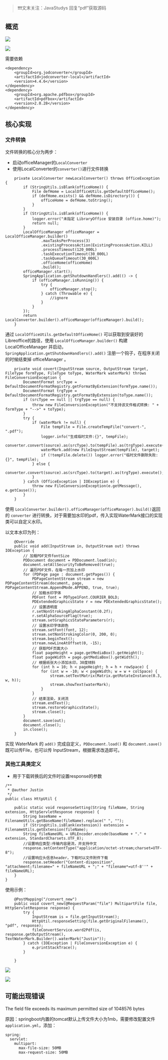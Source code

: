 
> ❗️❗️❗️文末关注：JavaStudys 回复“pdf”获取源码
## 概览

![](https://raw.githubusercontent.com/ZeroClian/picture/master/img/20230617122956.png)

![](https://raw.githubusercontent.com/ZeroClian/picture/master/img/20230617152652.png)

需要依赖
```
<dependency>
    <groupId>org.jodconverter</groupId>
    <artifactId>jodconverter-local</artifactId>
    <version>4.4.6</version>
</dependency>
<dependency>
    <groupId>org.apache.pdfbox</groupId>
    <artifactId>pdfbox</artifactId>
    <version>2.0.28</version>
</dependency>
```

## 核心实现

### 文件转换

文件转换的核心分为两步：
- 启动officeManager的`LocalConverter`
- 使用LocalConverter的`converter()`进行文件转换

```
    private LocalConverter newLocalConverter() throws OfficeException {
        if (StringUtils.isBlank(officeHome)) {
            File defHome = LocalOfficeUtils.getDefaultOfficeHome();
            if (defHome.exists() && defHome.isDirectory()) {
                officeHome = defHome.toString();
            }
        }
        if (StringUtils.isBlank(officeHome)) {
            logger.error("未指定 LibraryOffice 安装目录 (office.home)");
            return null;
        }
        LocalOfficeManager officeManager = LocalOfficeManager.builder()
                .maxTasksPerProcess(3)
                .existingProcessAction(ExistingProcessAction.KILL)
                .processTimeout(120_000L)
                .taskExecutionTimeout(30_000L)
                .taskQueueTimeout(30_000L)
                .officeHome(officeHome)
                .build();
        officeManager.start();
        SpringApplication.getShutdownHandlers().add(() -> {
            if (officeManager.isRunning()) {
                try {
                    officeManager.stop();
                } catch (Throwable e) {
                    //ignore
                }
            }
        });
        return LocalConverter.builder().officeManager(officeManager).build();
    }
```

通过 `LocalOfficeUtils.getDefaultOfficeHome()` 可以获取到安装好的Libreoffice的路径，使用 `LocalOfficeManager.builder()` 构建 LocalOfficeManager 并启动，`SpringApplication.getShutdownHandlers().add()` 注册一个钩子，在程序关闭的时候结束掉 officeManager 。

```
    private void covert(InputStream source, OutputStream target, FileType formType, FileType toType, WaterMark waterMark) throws FileConversionException {
        DocumentFormat srcType = DefaultDocumentFormatRegistry.getFormatByExtension(formType.name());
        DocumentFormat trgType = DefaultDocumentFormatRegistry.getFormatByExtension(toType.name());
        if (srcType == null || trgType == null) {
            throw new FileConversionException("不支持该文件格式转换: " + formType + "-->" + toType);
        }
        try {
            if (waterMark != null) {
                File tempFile = File.createTempFile("convert-", ".pdf");
                logger.info("生成临时文件:{}", tempFile);
                converter.convert(source).as(srcType).to(tempFile).as(trgType).execute();
                waterMark.add(new FileInputStream(tempFile), target);
                if (!tempFile.delete()) logger.error("临时文件删除失败:{}", tempFile);
            } else {
                converter.convert(source).as(srcType).to(target).as(trgType).execute();
            }
        } catch (OfficeException | IOException e) {
            throw new FileConversionException(e.getMessage(), e.getCause());
        }
    }
```
使用 `LocalConverter.builder().officeManager(officeManager).build()`返回的 `converter` 进行转换，对于需要加水印的pdf，传入实现WaterMark接口的实现类可以自定义水印。

以文本水印为列：

```
    @Override
    public void add(InputStream in, OutputStream out) throws IOException {
        // 加载PDF文件fontSize
        PDDocument document = PDDocument.load(in);
        document.setAllSecurityToBeRemoved(true);
        // 遍历PDF文件，在每一页加上水印
        for (PDPage page : document.getPages()) {
            PDPageContentStream stream = new PDPageContentStream(document, page, PDPageContentStream.AppendMode.APPEND, true, true);
            // 加载水印字体
            PDFont font = PDType1Font.COURIER_BOLD;
            PDExtendedGraphicsState r = new PDExtendedGraphicsState();
            // 设置透明度
            r.setNonStrokingAlphaConstant(0.2f);
            r.setAlphaSourceFlag(true);
            stream.setGraphicsStateParameters(r);
            // 设置水印字体颜色
            stream.setFont(font, 12);
            stream.setNonStrokingColor(0, 200, 0);
            stream.beginText();
            stream.newLineAtOffset(0, -15);
            // 获取PDF页面大小
            float pageHeight = page.getMediaBox().getHeight();
            float pageWidth = page.getMediaBox().getWidth();
            // 根据纸张大小添加水印，30度倾斜
            for (int h = 10; h < pageHeight; h = h + rowSpace) {
                for (int w = -10; w < pageWidth; w = w + colSpace) {
                    stream.setTextMatrix(Matrix.getRotateInstance(0.3, w, h));
                    stream.showText(waterMark);
                }
            }
            // 结束渲染，关闭流
            stream.endText();
            stream.restoreGraphicsState();
            stream.close();
        }
        document.save(out);
        document.close();
        in.close();
    }
```

实现 WaterMark 的 `add()` 完成自定义，`PDDocument.load()` 和 `document.save()`既可以传File，也可以传 InputStream，根据需求改造即可。

### 其他工具类定义
- 用于下载转换后的文件时设置response的参数

```
/**
 * @author Justin
 */
public class HttpUtil {

    public static void responseSetting(String fileName, String extension, HttpServletResponse response) {
        String baseName = FilenameUtils.getBaseName(fileName).replace(" ", "");
        if (StringUtils.isBlank(extension)) extension = FilenameUtils.getExtension(fileName);
        String fileNameURL = URLEncoder.encode(baseName + "." + extension, StandardCharsets.UTF_8);
        //设置响应类型:传输内容是流，并支持中文
        response.setContentType("application/octet-stream;charset=UTF-8");
        //设置响应头信息header，下载时以文件附件下载
        response.setHeader("Content-disposition", "attachment;filename=" + fileNameURL + ";" + "filename*=utf-8''" + fileNameURL);
    }
}
```




使用示例：

```
    @PostMapping("/convert_new")
    public void covert_new(@RequestParam("file") MultipartFile file, HttpServletResponse response) {
        try {
            InputStream is = file.getInputStream();
            HttpUtil.responseSetting(file.getOriginalFilename(), "pdf", response);
            fileConvertService.word2Pdf(is, response.getOutputStream(), TextWaterMark.Builder().waterMark("Justin"));
        } catch (IOException | FileConversionException e) {
            e.printStackTrace();
        }

    }
```

![](https://raw.githubusercontent.com/ZeroClian/picture/master/img/20230617145943.png)

![](https://raw.githubusercontent.com/ZeroClian/picture/master/img/20230617150119.png)

## 可能出现错误

The field file exceeds its maximum permitted size of 1048576 bytes

原因：springboot内置的tomcat默认上传文件大小为1mb，需要修改配置文件`application.yml`，添加：

```
spring:
  servlet:
    multipart:
      max-file-size: 50MB
      max-request-size: 50MB
```